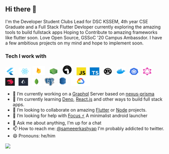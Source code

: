 ## Hi there 👋
 I'm the Developer Student Clubs Lead for DSC KSSEM, 4th year CSE Graduate and a Full Stack Flutter Devloper currently exploring the amazing tools to build fullstack apps
Hoping to Contribute to amazing frameworks like flutter soon.
Love Open Source, GSSoC '20 Campus Ambassdor. I have a few ambitious projects on my mind and hope to implement soon.

### Tech I work with

<img src="https://raw.githubusercontent.com/Sameerkash/Sameerkash/master/assets/flutter.png" alt="flutter" height="25" width="30"/> &nbsp; <img src="https://raw.githubusercontent.com/Sameerkash/Sameerkash/master/assets/react.png" alt="react" height="25" width="40"/>&nbsp;<img src="https://raw.githubusercontent.com/Sameerkash/Sameerkash/master/assets/firebase.png" alt="fb" height="30" width="40"/> &nbsp; <img src="https://raw.githubusercontent.com/Sameerkash/Sameerkash/master/assets/node.png" alt="node" height="25" width="30"/> &nbsp; 
<img src="https://raw.githubusercontent.com/Sameerkash/Sameerkash/master/assets/deno.svg" alt="deno" height="35" width="35"/> &nbsp;   <img src="https://raw.githubusercontent.com/Sameerkash/Sameerkash/master/assets/js.png" alt="js" height="25" width="30"/> &nbsp;
 <img src="https://raw.githubusercontent.com/Sameerkash/Sameerkash/master/assets/ts.png" alt="ts" height="25" width="30"/> &nbsp;  <img src="https://raw.githubusercontent.com/Sameerkash/Sameerkash/master/assets/rust.jpg" alt="rust" height="25" width="30"/>&nbsp;&nbsp;  <img src="https://raw.githubusercontent.com/Sameerkash/Sameerkash/master/assets/docker.webp" alt="rust" height="25" width="30"/> &nbsp;    <img src="https://raw.githubusercontent.com/Sameerkash/Sameerkash/master/assets/k8s.png" alt="k8s" height="25" width="30"/>&nbsp;&nbsp;    <img src="https://raw.githubusercontent.com/Sameerkash/Sameerkash/master/assets/gql.png" alt="gql" height="25" width="30"/> &nbsp;   <img src="https://raw.githubusercontent.com/Sameerkash/Sameerkash/master/assets/nest.png" alt="nest" height="25" width="30"/> &nbsp;   <img src="https://raw.githubusercontent.com/Sameerkash/Sameerkash/master/assets/prisma.jpg" alt="prisma" height="25" width="30"/> &nbsp;    <img src="https://raw.githubusercontent.com/Sameerkash/Sameerkash/master/assets/mongo.jpg" alt="mongo" height="25" width="30"/> &nbsp;   <img src="https://raw.githubusercontent.com/Sameerkash/Sameerkash/master/assets/postgres.png" alt="postgres" height="25" width="30"/> &nbsp; <img src="https://raw.githubusercontent.com/Sameerkash/Sameerkash/master/assets/dynamodb.png" alt="dynamodb" height="30" width="30"/> &nbsp; <img src="https://raw.githubusercontent.com/Sameerkash/Sameerkash/master/assets/gcloud.png" alt="gcloud" height="30" width="60"/>








- 🔭 I’m currently working on a [Graphql](https://graphql.org/) Server based on [nexus-prisma](https://nexus.js.org/)
- 🌱 I’m currently learning [Deno](https://deno.land/), [React.js](https://reactjs.org/) and other ways to build full stack apps.
- 👯 I’m looking to collaborate on amazing [Flutter](https://flutter.dev/) or [Node](https://nodejs.org/en/) projects.
- 🤔 I’m looking for help with [Focus ⚡](https://github.com/Sameerkash/Focus) A minimalist android launcher
- 💬 Ask me about anything, I'm up for a chat
- 📫 How to reach me: [@sameeerkashyap](https://twitter.com/Sameeerkashyap) I'm probably addicted to twitter.
- 😄 Pronouns: he/him




<a href="https://github.com/anuraghazra/github-readme-stats"> 
  <img align="center" src="https://github-readme-stats.vercel.app/api?username=Sameerkash&show_icons=true&theme=dracula&line_height=27 alt="Sameer github stats"/>
</a>
